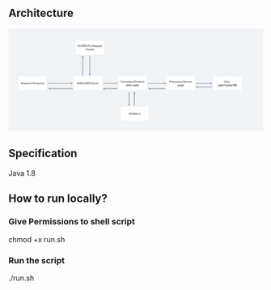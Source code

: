 <h2>Architecture</h2>

![A test image](Architecture.png)


<h2>Specification</h2>
Java 1.8

<h2>How to run locally?</h2>

<h3>Give Permissions to shell script</h3>
chmod +x run.sh

<h3>Run the script</h3>
./run.sh
